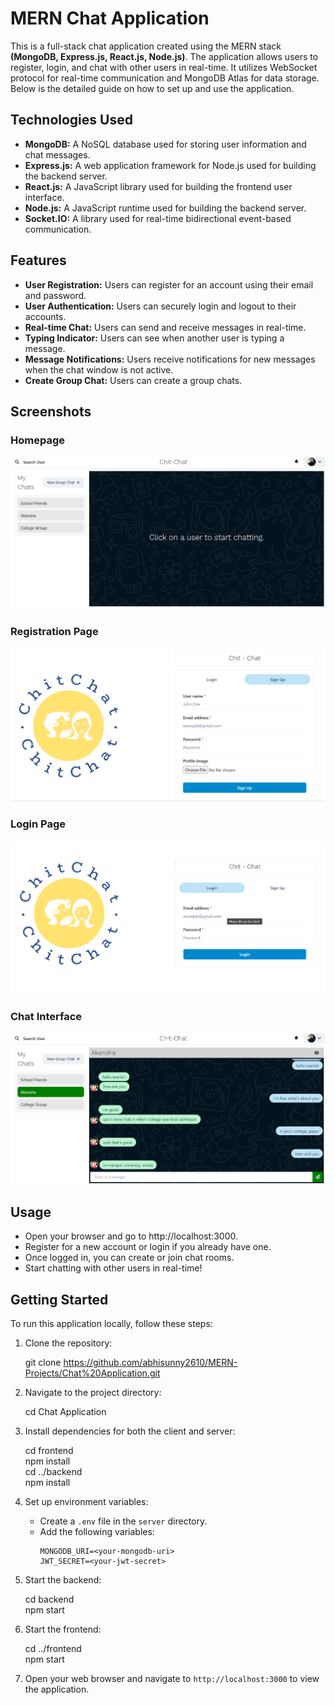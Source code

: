 # MERN Chat Application

This is a full-stack chat application created using the MERN stack **(MongoDB, Express.js, React.js, Node.js)**. The application allows users to register, login, and chat with other users in real-time. It utilizes WebSocket protocol for real-time communication and MongoDB Atlas for data storage. Below is the detailed guide on how to set up and use the application.

## Technologies Used

- **MongoDB:** A NoSQL database used for storing user information and chat messages.
- **Express.js:** A web application framework for Node.js used for building the backend server.
- **React.js:** A JavaScript library used for building the frontend user interface.
- **Node.js:** A JavaScript runtime used for building the backend server.
- **Socket.IO:** A library used for real-time bidirectional event-based communication.

## Features

- **User Registration:** Users can register for an account using their email and password.
- **User Authentication:** Users can securely login and logout to their accounts.
- **Real-time Chat:** Users can send and receive messages in real-time.
- **Typing Indicator:** Users can see when another user is typing a message.
- **Message Notifications:** Users receive notifications for new messages when the chat window is not active.
- **Create Group Chat:** Users can create a group chats.

## Screenshots

### Homepage
![Homepage](./Screenshots/home.png)

### Registration Page
![Registration Page](./Screenshots/register.png)

### Login Page
![Login Page](./Screenshots/login.png)

### Chat Interface
![Chat Interface](./Screenshots/chat-interface.png)

## Usage
- Open your browser and go to http://localhost:3000.
- Register for a new account or login if you already have one.
- Once logged in, you can create or join chat rooms.
- Start chatting with other users in real-time!

## Getting Started

To run this application locally, follow these steps:

1. Clone the repository:
   
    git clone https://github.com/abhisunny2610/MERN-Projects/Chat%20Application.git

2. Navigate to the project directory: 
   
    cd Chat Application

3. Install dependencies for both the client and server:

    cd frontend \
    npm install \
    cd ../backend \
    npm install

4. Set up environment variables:

   - Create a `.env` file in the `server` directory.
   - Add the following variables:
     ```
     MONGODB_URI=<your-mongodb-uri>
     JWT_SECRET=<your-jwt-secret>
     ```

5. Start the backend:
   
    cd backend \
    npm start


6. Start the frontend:

    cd ../frontend \
    npm start

7. Open your web browser and navigate to `http://localhost:3000` to view the application.


